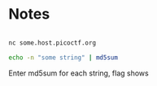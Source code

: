 # Notes

```bash

nc some.host.picoctf.org

echo -n "some string" | md5sum
```

Enter md5sum for each string, flag shows
